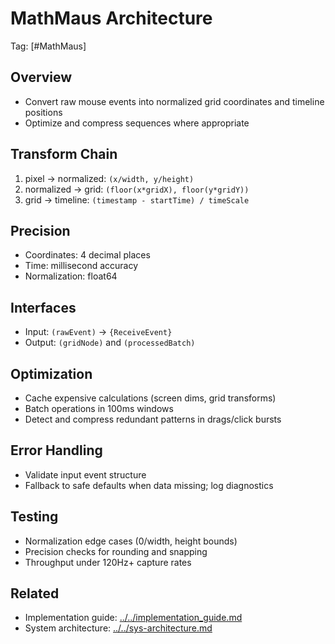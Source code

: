 # MathMaus Architecture

Tag: [#MathMaus]

## Overview

- Convert raw mouse events into normalized grid coordinates and timeline positions
- Optimize and compress sequences where appropriate

## Transform Chain

1. pixel → normalized: `(x/width, y/height)`
2. normalized → grid: `(floor(x*gridX), floor(y*gridY))`
3. grid → timeline: `(timestamp - startTime) / timeScale`

## Precision

- Coordinates: 4 decimal places
- Time: millisecond accuracy
- Normalization: float64

## Interfaces

- Input: `(rawEvent)` → `{ReceiveEvent}`
- Output: `(gridNode)` and `(processedBatch)`

## Optimization

- Cache expensive calculations (screen dims, grid transforms)
- Batch operations in 100ms windows
- Detect and compress redundant patterns in drags/click bursts

## Error Handling

- Validate input event structure
- Fallback to safe defaults when data missing; log diagnostics

## Testing

- Normalization edge cases (0/width, height bounds)
- Precision checks for rounding and snapping
- Throughput under 120Hz+ capture rates

## Related

- Implementation guide: [../../implementation_guide.md](../../implementation_guide.md#gridimplementation)
- System architecture: [../../sys-architecture.md](../../sys-architecture.md#backend_spec)
